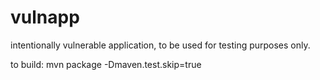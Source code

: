 # vulnapp
intentionally vulnerable application, to be used for testing purposes only.

to build: mvn package -Dmaven.test.skip=true

